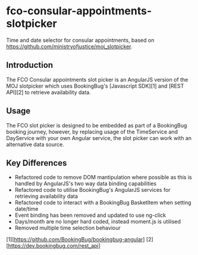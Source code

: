 # fco-consular-appointments-slotpicker
Time and date selector for consular appointments, based on https://github.com/ministryofjustice/moj_slotpicker.

## Introduction
The FCO Consular appointments slot picker is an AngularJS version of the MOJ slotpicker which uses BookingBug's [Javascript SDK][1] and [REST API][2] to retrieve availability data.

## Usage
The FCO slot picker is designed to be embedded as part of a BookingBug booking journey, however, by replacing usage of the TimeService and DayService with your own Angular service, the slot picker can work with an alternative data source. 

## Key Differences
- Refactored code to remove DOM mantipulation where possible as this is handled by AngularJS's two way data binding capabilities
- Refactored code to utilise BookingBug's AngularJS services for retrieving availability data
- Refactored code to interact with a BookingBug BasketItem when setting date/time
- Event binding has been removed and updated to use ng-click
- Days/month are no longer hard coded, instead moment.js is utilised
- Removed multiple time selection behaviour

[1][https://github.com/BookingBug/bookingbug-angular]
[2][https://dev.bookingbug.com/rest_api]

